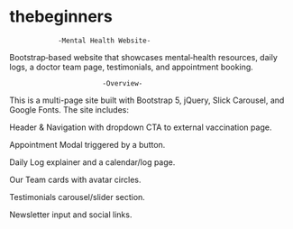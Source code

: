 # thebeginners

                -Mental Health Website-
Bootstrap‑based website that showcases mental‑health resources, daily logs, a doctor team page, testimonials, and appointment booking.

                           -Overview-

This is a multi-page site built with Bootstrap 5, jQuery, Slick Carousel, and Google Fonts. The site includes:

Header & Navigation with dropdown CTA to external vaccination page.

Appointment Modal triggered by a button.

Daily Log explainer and a calendar/log page.

Our Team cards with avatar circles.

Testimonials carousel/slider section.

Newsletter input and social links.